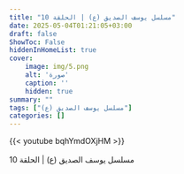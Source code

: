 ```yaml
---
title: "مسلسل يوسف الصديق (ع) | الحلقة 10"
date: 2025-05-04T01:21:05+03:00
draft: false
ShowToc: False
hiddenInHomeList: true
cover:
    image: img/5.png
    alt: 'صورة'
    caption: ''
    hidden: true
summary: ""
tags: ["مسلسل يوسف الصديق (ع)"]
categories: []
---
```


{{< youtube bqhYmdOXjHM >}}  
 <br>
مسلسل يوسف الصديق (ع) | الحلقة 10